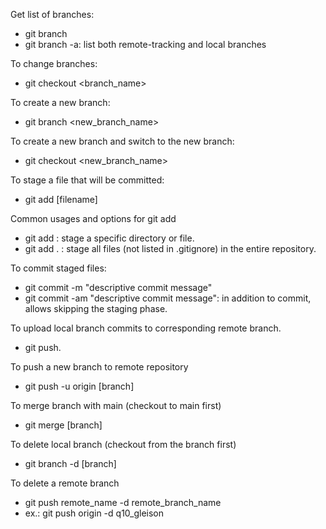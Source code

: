 Get list of branches:
- git branch
- git branch -a: list both remote-tracking and local branches

To change branches:
- git checkout <branch_name>

To create a new branch:
- git branch <new_branch_name>

To create a new branch and switch to the new branch:
- git checkout <new_branch_name>

To stage a file that will be committed:
- git add [filename]

Common usages and options for git add
- git add <path>: stage a specific directory or file.
- git add . : stage all files (not listed in .gitignore) in the entire repository.

To commit staged files:
- git commit -m "descriptive commit message"
- git commit -am "descriptive commit message": in addition to commit, allows skipping the staging phase.

To upload local branch commits to corresponding remote branch.
- git push.

To push a new branch to remote repository
- git push -u origin [branch]

To merge branch with main (checkout to main first)
- git merge [branch]

To delete local branch (checkout from the branch first)
- git branch -d [branch]

To delete a remote branch
- git push remote_name -d remote_branch_name
- ex.: git push origin -d q10_gleison